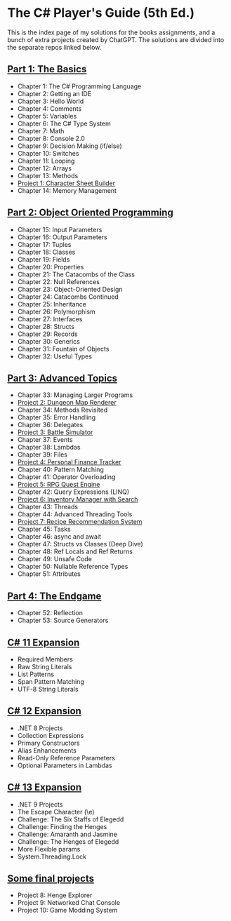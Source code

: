 # The C# Player's Guide (5th Ed.)

This is the index page of my solutions for the books assignments, and a bunch of extra projects created by ChatGPT.
The solutions are divided into the separate repos linked below.

## [Part 1: The Basics](#)
- Chapter 1: The C# Programming Language
- Chapter 2: Getting an IDE
- Chapter 3: Hello World
- Chapter 4: Comments
- Chapter 5: Variables
- Chapter 6: The C# Type System
- Chapter 7: Math
- Chapter 8: Console 2.0
- Chapter 9: Decision Making (if/else)
- Chapter 10: Switches
- Chapter 11: Looping
- Chapter 12: Arrays
- Chapter 13: Methods
- [Project 1: Character Sheet Builder](#)
- Chapter 14: Memory Management

## [Part 2: Object Oriented Programming](#)
- Chapter 15: Input Parameters
- Chapter 16: Output Parameters
- Chapter 17: Tuples
- Chapter 18: Classes
- Chapter 19: Fields
- Chapter 20: Properties
- Chapter 21: The Catacombs of the Class
- Chapter 22: Null References
- Chapter 23: Object-Oriented Design
- Chapter 24: Catacombs Continued
- Chapter 25: Inheritance
- Chapter 26: Polymorphism
- Chapter 27: Interfaces
- Chapter 28: Structs
- Chapter 29: Records
- Chapter 30: Generics
- Chapter 31: Fountain of Objects
- Chapter 32: Useful Types

## [Part 3: Advanced Topics](#)
- Chapter 33: Managing Larger Programs
- [Project 2: Dungeon Map Renderer](#)
- Chapter 34: Methods Revisited
- Chapter 35: Error Handling
- Chapter 36: Delegates
- [Project 3: Battle Simulator](#)
- Chapter 37: Events
- Chapter 38: Lambdas
- Chapter 39: Files
- [Project 4: Personal Finance Tracker](#)
- Chapter 40: Pattern Matching
- Chapter 41: Operator Overloading
- [Project 5: RPG Quest Engine](#)
- Chapter 42: Query Expressions (LINQ)
- [Project 6: Inventory Manager with Search](#)
- Chapter 43: Threads
- Chapter 44: Advanced Threading Tools
- [Project 7: Recipe Recommendation System](#)
- Chapter 45: Tasks
- Chapter 46: async and await
- Chapter 47: Structs vs Classes (Deep Dive)
- Chapter 48: Ref Locals and Ref Returns
- Chapter 49: Unsafe Code
- Chapter 50: Nullable Reference Types
- Chapter 51: Attributes
 

## [Part 4: The Endgame](#)
- Chapter 52: Reflection
- Chapter 53: Source Generators

## [C# 11 Expansion](#)
- Required Members
- Raw String Literals
- List Patterns
- Span Pattern Matching
- UTF-8 String Literals
  
## [C# 12 Expansion](#)
- .NET 8 Projects
- Collection Expressions
- Primary Constructors
- Alias Enhancements
- Read-Only Reference Parameters
- Optional Parameters in Lambdas

## [C# 13 Expansion](#)
- .NET 9 Projects
- The Escape Character (\e)
- Challenge: The Six Staffs of Elegedd
- Challenge: Finding the Henges
- Challenge: Amaranth and Jasmine
- Challenge: The Henges of Elegedd
- More Flexible params
- System.Threading.Lock

## [Some final projects](#)

- Project 8: Henge Explorer
- Project 9: Networked Chat Console
- Project 10: Game Modding System

